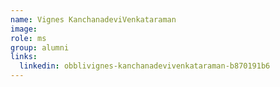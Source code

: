 ```yaml
---
name: Vignes KanchanadeviVenkataraman
image: 
role: ms
group: alumni
links:
  linkedin: obblivignes-kanchanadevivenkataraman-b870191b6 
---
```

